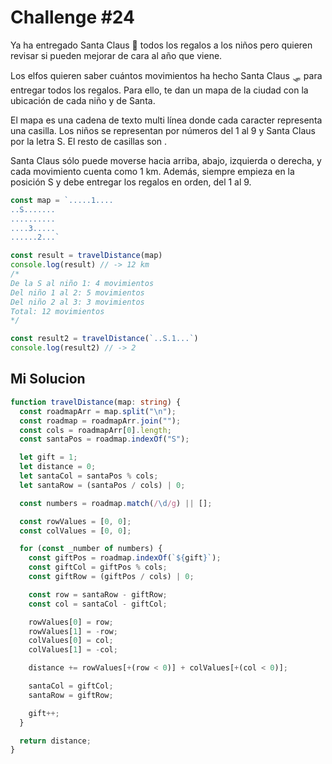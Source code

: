 # Challenge #24
Ya ha entregado Santa Claus 🎅 todos los regalos a los niños pero quieren revisar si pueden mejorar de cara al año que viene.

Los elfos quieren saber cuántos movimientos ha hecho Santa Claus 🛷 para entregar todos los regalos. Para ello, te dan un mapa de la ciudad con la ubicación de cada niño y de Santa.

El mapa es una cadena de texto multi línea donde cada caracter representa una casilla. Los niños se representan por números del 1 al 9 y Santa Claus por la letra S. El resto de casillas son .

Santa Claus sólo puede moverse hacia arriba, abajo, izquierda o derecha, y cada movimiento cuenta como 1 km. Además, siempre empieza en la posición S y debe entregar los regalos en orden, del 1 al 9.

```js
const map = `.....1....
..S.......
..........
....3.....
......2...`

const result = travelDistance(map)
console.log(result) // -> 12 km
/*
De la S al niño 1: 4 movimientos
Del niño 1 al 2: 5 movimientos
Del niño 2 al 3: 3 movimientos
Total: 12 movimientos
*/

const result2 = travelDistance(`..S.1...`)
console.log(result2) // -> 2
```

## Mi Solucion

```ts
function travelDistance(map: string) {
  const roadmapArr = map.split("\n");
  const roadmap = roadmapArr.join("");
  const cols = roadmapArr[0].length;
  const santaPos = roadmap.indexOf("S");

  let gift = 1;
  let distance = 0;
  let santaCol = santaPos % cols;
  let santaRow = (santaPos / cols) | 0;

  const numbers = roadmap.match(/\d/g) || [];

  const rowValues = [0, 0];
  const colValues = [0, 0];

  for (const _number of numbers) {
    const giftPos = roadmap.indexOf(`${gift}`);
    const giftCol = giftPos % cols;
    const giftRow = (giftPos / cols) | 0;

    const row = santaRow - giftRow;
    const col = santaCol - giftCol;

    rowValues[0] = row;
    rowValues[1] = -row;
    colValues[0] = col;
    colValues[1] = -col;

    distance += rowValues[+(row < 0)] + colValues[+(col < 0)];

    santaCol = giftCol;
    santaRow = giftRow;

    gift++;
  }

  return distance;
}



```

